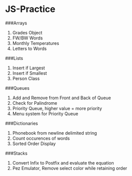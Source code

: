 # JS-Practice

###Arrays

1. Grades Object
2. FW/BW Words
3. Monthly Temperatures
4. Letters to Words

###Lists

1. Insert if Largest
2. Insert if Smallest
3. Person Class

###Queues

1. Add and Remove from Front and Back of Queue
2. Check for Palindrome
3. Priority Queue, higher value = more priority
4. Menu system for Priority Queue

###Dictionaries

1. Phonebook from newline delimited string
2. Count occurences of words
3. Sorted Order Display

###Stacks

1. Convert Infix to Postfix and evaluate the equation
2. Pez Emulator, Remove select color while retaining order
